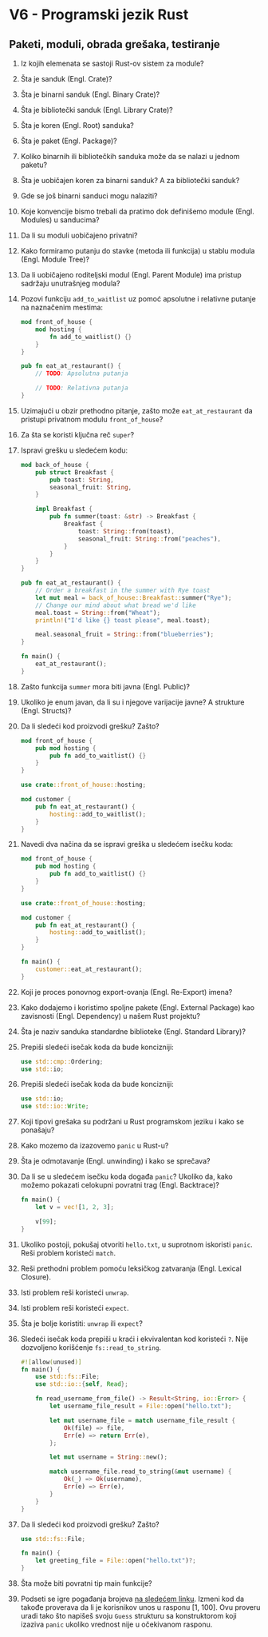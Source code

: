 # V6 - Programski jezik Rust

## Paketi, moduli, obrada grešaka, testiranje

1. Iz kojih elemenata se sastoji Rust-ov sistem za module?
2. Šta je sanduk (Engl. Crate)?
3. Šta je binarni sanduk (Engl. Binary Crate)?
4. Šta je bibliotečki sanduk (Engl. Library Crate)?
5. Šta je koren (Engl. Root) sanduka?
6. Šta je paket (Engl. Package)?
7. Koliko binarnih ili bibliotečkih sanduka može da se nalazi u jednom paketu?
8. Šta je uobičajen koren za binarni sanduk? A za bibliotečki sanduk?
9. Gde se još binarni sanduci mogu nalaziti?
10. Koje konvencije bismo trebali da pratimo dok definišemo module (Engl. Modules) u sanducima?
11. Da li su moduli uobičajeno privatni?
12. Kako formiramo putanju do stavke (metoda ili funkcija) u stablu modula (Engl. Module Tree)?
13. Da li uobičajeno roditeljski modul (Engl. Parent Module) ima pristup sadržaju unutrašnjeg modula?
14. Pozovi funkciju `add_to_waitlist` uz pomoć apsolutne i relativne putanje na naznačenim mestima:

    ```rust
    mod front_of_house {
        mod hosting {
            fn add_to_waitlist() {}
        }
    }

    pub fn eat_at_restaurant() {
        // TODO: Apsolutna putanja

        // TODO: Relativna putanja
    }
    ```

15. Uzimajući u obzir prethodno pitanje, zašto može `eat_at_restaurant` da pristupi privatnom modulu `front_of_house`?
16. Za šta se koristi ključna reč `super`?
17. Ispravi grešku u sledećem kodu:

    ```rust
    mod back_of_house {
        pub struct Breakfast {
            pub toast: String,
            seasonal_fruit: String,
        }

        impl Breakfast {
            pub fn summer(toast: &str) -> Breakfast {
                Breakfast {
                    toast: String::from(toast),
                    seasonal_fruit: String::from("peaches"),
                }
            }
        }
    }

    pub fn eat_at_restaurant() {
        // Order a breakfast in the summer with Rye toast
        let mut meal = back_of_house::Breakfast::summer("Rye");
        // Change our mind about what bread we'd like
        meal.toast = String::from("Wheat");
        println!("I'd like {} toast please", meal.toast);

        meal.seasonal_fruit = String::from("blueberries");
    }

    fn main() {
        eat_at_restaurant();
    }
    ```

18. Zašto funkcija `summer` mora biti javna (Engl. Public)?
19. Ukoliko je enum javan, da li su i njegove varijacije javne? A strukture (Engl. Structs)?
20. Da li sledeći kod proizvodi grešku? Zašto?

    ```rust
    mod front_of_house {
        pub mod hosting {
            pub fn add_to_waitlist() {}
        }
    }

    use crate::front_of_house::hosting;

    mod customer {
        pub fn eat_at_restaurant() {
            hosting::add_to_waitlist();
        }
    }
    ```

21. Navedi dva načina da se ispravi greška u sledećem isečku koda:

    ```rust
    mod front_of_house {
        pub mod hosting {
            pub fn add_to_waitlist() {}
        }
    }

    use crate::front_of_house::hosting;

    mod customer {
        pub fn eat_at_restaurant() {
            hosting::add_to_waitlist();
        }
    }

    fn main() {
        customer::eat_at_restaurant();
    }
    ```

22. Koji je proces ponovnog export-ovanja (Engl. Re-Export) imena?
23. Kako dodajemo i koristimo spoljne pakete (Engl. External Package) kao zavisnosti (Engl. Dependency) u našem Rust projektu?
24. Šta je naziv sanduka standardne biblioteke (Engl. Standard Library)?
25. Prepiši sledeći isečak koda da bude koncizniji:

    ```rust
    use std::cmp::Ordering;
    use std::io;
    ```

26. Prepiši sledeći isečak koda da bude koncizniji:

    ```rust
    use std::io;
    use std::io::Write;
    ```

27. Koji tipovi grešaka su podržani u Rust programskom jeziku i kako se ponašaju?
28. Kako mozemo da izazovemo `panic` u Rust-u?
29. Šta je odmotavanje (Engl. unwinding) i kako se sprečava?
30. Da li se u sledećem isečku koda događa `panic`? Ukoliko da, kako možemo pokazati celokupni povratni trag (Engl. Backtrace)?

    ```rust
    fn main() {
        let v = vec![1, 2, 3];

        v[99];
    }
    ```

31. Ukoliko postoji, pokušaj otvoriti `hello.txt`, u suprotnom iskoristi `panic`. Reši problem koristeći `match`.
32. Reši prethodni problem pomoću leksičkog zatvaranja (Engl. Lexical Closure).
33. Isti problem reši koristeći `unwrap`.
34. Isti problem reši koristeći `expect`.
35. Šta je bolje koristiti: `unwrap` ili `expect`?
36. Sledeći isečak koda prepiši u kraći i ekvivalentan kod koristeći `?`. Nije dozvoljeno korišćenje `fs::read_to_string`.

    ```rust
    #![allow(unused)]
    fn main() {
        use std::fs::File;
        use std::io::{self, Read};

        fn read_username_from_file() -> Result<String, io::Error> {
            let username_file_result = File::open("hello.txt");

            let mut username_file = match username_file_result {
                Ok(file) => file,
                Err(e) => return Err(e),
            };

            let mut username = String::new();

            match username_file.read_to_string(&mut username) {
                Ok(_) => Ok(username),
                Err(e) => Err(e),
            }
        }
    }
    ```

37. Da li sledeći kod proizvodi grešku? Zašto?

    ```rust
    use std::fs::File;

    fn main() {
        let greeting_file = File::open("hello.txt")?;
    }
    ```

38. Šta može biti povratni tip main funkcije?
39. Podseti se igre pogađanja brojeva [na sledećem linku](https://doc.rust-lang.org/book/ch02-00-guessing-game-tutorial.html). Izmeni kod da takođe proverava da li je korisnikov unos u rasponu [1, 100]. Ovu proveru uradi tako što napišeš svoju `Guess` strukturu sa konstruktorom koji izaziva `panic` ukoliko vrednost nije u očekivanom rasponu.
